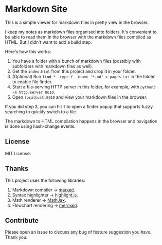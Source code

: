 # Markdown Site

This is a simple viewer for markdown files in pretty view in the browser.

I keep my notes as markdown files organised into folders. It's convenient to be able to read them in the browser with
the markdown files compiled as HTML. But I didn't want to add a build step.

Here's how this works:

1. You have a folder with a bunch of markdown files (possibly with subfolders with markdown files as well).
2. Get the `index.html` from this project and drop it in your folder.
3. (Optional) Run `find * -type f -iname '*.md' > pages.txt` in the folder to enable file finder.
3. Start a file-serving HTTP server in this folder, for example, with `python3 -m http.server 8010`.
4. Open `localhost:8010` and view your markdown files in the browser.

If you did step 3, you can hit `f` to open a finder popup that supports fuzzy searching to quickly switch to a file.

The markdown to HTML compilation happens in the browser and navigation is done using hash-change events.

## License

MIT License.

## Thanks

This project uses the following libraries:

1. Markdown compiler -> [marked](https://marked.js.org).
2. Syntax highlighter -> [highlight.js](https://highlightjs.org).
3. Math renderer -> [MathJax](https://www.mathjax.org).
4. Flowchart rendering -> [mermaid](https://mermaidjs.github.io).

## Contribute

Please open an issue to discuss any bug of feature suggestion you have. Thank you.
